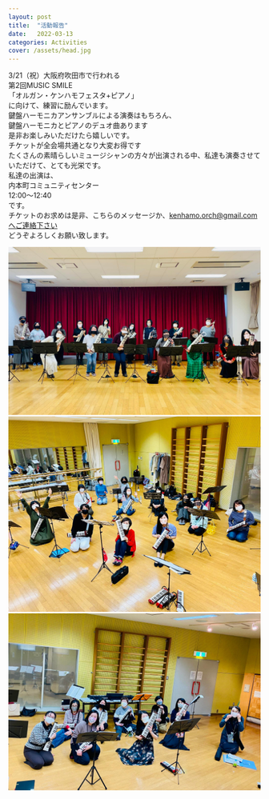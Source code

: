 ```yaml
---
layout: post
title:  "活動報告"
date:   2022-03-13 
categories: Activities
cover: /assets/head.jpg
---
```


3/21（祝）大阪府吹田市で行われる  
第2回MUSIC SMILE  
「オルガン・ケンハモフェスタ+ピアノ」  
に向けて、練習に励んでいます。  
鍵盤ハーモニカアンサンブルによる演奏はもちろん、  
鍵盤ハーモニカとピアノのデュオ曲あります  
是非お楽しみいただけたら嬉しいです。  
チケットが全会場共通となり大変お得です  
たくさんの素晴らしいミュージシャンの方々が出演される中、私達も演奏させていただけて、とても光栄です。  
私達の出演は、  
内本町コミュニティセンター  
12:00〜12:40  
です。  
チケットのお求めは是非、こちらのメッセージか、kenhamo.orch@gmail.comへご連絡下さい  
どうぞよろしくお願い致します。  
  
<img border="0" src="/assets/20220313-1.jpg">  
<img border="0" src="/assets/20220313-2.jpg">  
<img border="0" src="/assets/20220313-3.jpg">